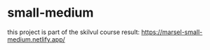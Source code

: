# small-medium
this project is part of the skilvul course
result: https://marsel-small-medium.netlify.app/
